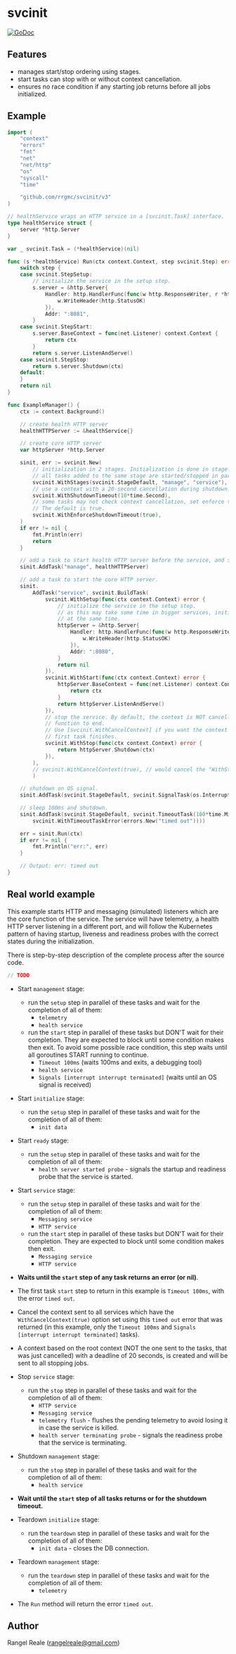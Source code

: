 # svcinit
[![GoDoc](https://godoc.org/github.com/rrgmc/svcinit/v3?status.png)](https://godoc.org/github.com/rrgmc/svcinit/v3)

## Features

- manages start/stop ordering using stages.
- start tasks can stop with or without context cancellation.
- ensures no race condition if any starting job returns before all jobs initialized.

## Example

```go
import (
    "context"
    "errors"
    "fmt"
    "net"
    "net/http"
    "os"
    "syscall"
    "time"

    "github.com/rrgmc/svcinit/v3"
)

// healthService wraps an HTTP service in a [svcinit.Task] interface.
type healthService struct {
    server *http.Server
}

var _ svcinit.Task = (*healthService)(nil)

func (s *healthService) Run(ctx context.Context, step svcinit.Step) error {
    switch step {
    case svcinit.StepSetup:
        // initialize the service in the setup step.
        s.server = &http.Server{
            Handler: http.HandlerFunc(func(w http.ResponseWriter, r *http.Request) {
                w.WriteHeader(http.StatusOK)
            }),
            Addr: ":8081",
        }
    case svcinit.StepStart:
        s.server.BaseContext = func(net.Listener) context.Context {
            return ctx
        }
        return s.server.ListenAndServe()
    case svcinit.StepStop:
        return s.server.Shutdown(ctx)
    default:
    }
    return nil
}

func ExampleManager() {
    ctx := context.Background()

    // create health HTTP server
    healthHTTPServer := &healthService{}

    // create core HTTP server
    var httpServer *http.Server

    sinit, err := svcinit.New(
        // initialization in 2 stages. Initialization is done in stage order, and shutdown in reverse stage order.
        // all tasks added to the same stage are started/stopped in parallel.
        svcinit.WithStages(svcinit.StageDefault, "manage", "service"),
        // use a context with a 20-second cancellation during shutdown.
        svcinit.WithShutdownTimeout(10*time.Second),
        // some tasks may not check context cancellation, set enforce to true to give up waiting after the shutdown timeout.
        // The default is true.
        svcinit.WithEnforceShutdownTimeout(true),
    )
    if err != nil {
        fmt.Println(err)
        return
    }

    // add a task to start health HTTP server before the service, and stop it after.
    sinit.AddTask("manage", healthHTTPServer)

    // add a task to start the core HTTP server.
    sinit.
        AddTask("service", svcinit.BuildTask(
            svcinit.WithSetup(func(ctx context.Context) error {
                // initialize the service in the setup step.
                // as this may take some time in bigger services, initializing here allows other tasks to initialize
                // at the same time.
                httpServer = &http.Server{
                    Handler: http.HandlerFunc(func(w http.ResponseWriter, r *http.Request) {
                        w.WriteHeader(http.StatusOK)
                    }),
                    Addr: ":8080",
                }
                return nil
            }),
            svcinit.WithStart(func(ctx context.Context) error {
                httpServer.BaseContext = func(net.Listener) context.Context {
                    return ctx
                }
                return httpServer.ListenAndServe()
            }),
            // stop the service. By default, the context is NOT cancelled, this method must arrange for the start
            // function to end.
            // Use [svcinit.WithCancelContext] if you want the context to be cancelled automatically after the
            // first task finishes.
            svcinit.WithStop(func(ctx context.Context) error {
                return httpServer.Shutdown(ctx)
            }),
        ),
        // svcinit.WithCancelContext(true), // would cancel the "WithStart" context before calling "WithStop".
        )

    // shutdown on OS signal.
    sinit.AddTask(svcinit.StageDefault, svcinit.SignalTask(os.Interrupt, syscall.SIGTERM))

    // sleep 100ms and shutdown.
    sinit.AddTask(svcinit.StageDefault, svcinit.TimeoutTask(100*time.Millisecond,
        svcinit.WithTimeoutTaskError(errors.New("timed out"))))

    err = sinit.Run(ctx)
    if err != nil {
        fmt.Println("err:", err)
    }

    // Output: err: timed out
}
```

## Real world example

This example starts HTTP and messaging (simulated) listeners which are the core function of the service.
The service will have telemetry, a health HTTP server listening in a different port, and will follow the Kubernetes
pattern of having startup, liveness and readiness probes with the correct states during the initialization.

There is step-by-step description of the complete process after the source code.

```go
// TODO
```

- Start `management` stage:
  - run the `setup` step in parallel of these tasks and wait for the completion of all of them:
    - `telemetry`
    - `health service`
  - run the `start` step in parallel of these tasks but DON'T wait for their completion. They are expected to block
    until some condition makes then exit. To avoid some possible race condition, this step waits until all goroutines 
    START running to continue.
    - `Timeout 100ms` (waits 100ms and exits, a debugging tool)
    - `health service`
    - `Signals [interrupt interrupt terminated]` (waits until an OS signal is received)
- Start `initialize` stage:
  - run the `setup` step in parallel of these tasks and wait for the completion of all of them:
    - `init data`
- Start `ready` stage:
  - run the `setup` step in parallel of these tasks and wait for the completion of all of them:
    - `health server started probe` - signals the startup and readiness probe that the service is started. 
- Start `service` stage:
  - run the `setup` step in parallel of these tasks and wait for the completion of all of them:
    - `Messaging service`
    - `HTTP service`
  - run the `start` step in parallel of these tasks but DON'T wait for their completion. They are expected to block
    until some condition makes then exit.
    - `Messaging service`
    - `HTTP service`
- **Waits until the `start` step of any task returns an error (or nil)**.
- The first task `start` step to return in this example is `Timeout 100ms`, with the error `timed out`.
- Cancel the context sent to all services which have the `WithCancelContext(true)` option set using this `timed out` 
  error that was returned (in this example, only the `Timeout 100ms` and `Signals [interrupt interrupt terminated]` tasks).
- A context based on the root context (NOT the one sent to the tasks, that was just cancelled) with a deadline of
  20 seconds, is created and will be sent to all stopping jobs.
- Stop `service` stage:
  - run the `stop` step in parallel of these tasks and wait for the completion of all of them:
    - `HTTP service`
    - `Messaging service`
    - `telemetry flush` - flushes the pending telemetry to avoid losing it in case the service is killed.
    - `health server terminating probe` - signals the readiness probe that the service is terminating.
- Shutdown `management` stage:
    - run the `stop` step in parallel of these tasks and wait for the completion of all of them:
        - `health service`
- **Wait until the `start` step of all tasks returns or for the shutdown timeout.**
- Teardown `initialize` stage:
  - run the `teardown` step in parallel of these tasks and wait for the completion of all of them:
    - `init data` - closes the DB connection.
- Teardown `management` stage:
  - run the `teardown` step in parallel of these tasks and wait for the completion of all of them:
    - `telemetry`

- The `Run` method will return the error `timed out`.

## Author

Rangel Reale (rangelreale@gmail.com)
